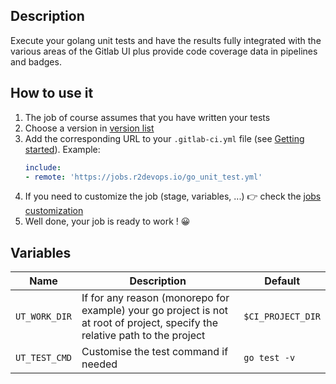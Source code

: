 ## Description

Execute your golang unit tests and have the results fully integrated with the various areas of the Gitlab UI plus provide code coverage data in pipelines and badges.

## How to use it

1. The job of course assumes that you have written your tests 
2. Choose a version in [version list](#changelog)
3. Add the corresponding URL to your `.gitlab-ci.yml` file (see [Getting
   started](/use-the-hub/)). Example:
    ```yaml
    include:
    - remote: 'https://jobs.r2devops.io/go_unit_test.yml'
    ```
4. If you need to customize the job (stage, variables, ...) 👉 check the
   [jobs customization](/use-the-hub/#jobs-customization)
5. Well done, your job is ready to work ! 😀

## Variables

| Name | Description | Default |
| ---- | ----------- | ------- |
| `UT_WORK_DIR` | If for any reason (monorepo for example) your go project is not at root of project, specify the relative path to the project | `$CI_PROJECT_DIR` |
| `UT_TEST_CMD` | Customise the test command if needed | `go test -v` |
